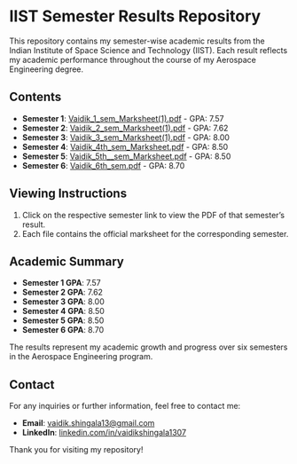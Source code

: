 # IIST Semester Results Repository

This repository contains my semester-wise academic results from the Indian Institute of Space Science and Technology (IIST). Each result reflects my academic performance throughout the course of my Aerospace Engineering degree.

## Contents

- **Semester 1**: [Vaidik_1_sem_Marksheet(1).pdf](./Vaidik_1_sem_Marksheet(1).pdf) - GPA: 7.57
- **Semester 2**: [Vaidik_2_sem_Marksheet(1).pdf](./Vaidik_2_Marksheet.pdf) - GPA: 7.62
- **Semester 3**: [Vaidik_3_sem_Marksheet(1).pdf](./Vaidik_3_Marksheet.pdf) - GPA: 8.00
- **Semester 4**: [Vaidik_4th_sem_Marksheet.pdf](./Vaidik_4_Marksheet.pdf) - GPA: 8.50
- **Semester 5**: [Vaidik_5th__sem_Marksheet.pdf](./Vaidik_5_Marksheet.pdf) - GPA: 8.50
- **Semester 6**: [Vaidik_6th_sem.pdf](./Vaidik_6_Marksheet.pdf) - GPA: 8.70

## Viewing Instructions

1. Click on the respective semester link to view the PDF of that semester’s result.
2. Each file contains the official marksheet for the corresponding semester.

## Academic Summary

- **Semester 1 GPA**: 7.57
- **Semester 2 GPA**: 7.62
- **Semester 3 GPA**: 8.00
- **Semester 4 GPA**: 8.50
- **Semester 5 GPA**: 8.50
- **Semester 6 GPA**: 8.70

The results represent my academic growth and progress over six semesters in the Aerospace Engineering program.

## Contact

For any inquiries or further information, feel free to contact me:

- **Email**: [vaidik.shingala13@gmail.com](mailto:vaidik.shingala13@gmail.com)
- **LinkedIn**: [linkedin.com/in/vaidikshingala1307](https://linkedin.com/in/vaidikshingala1307)

Thank you for visiting my repository!
